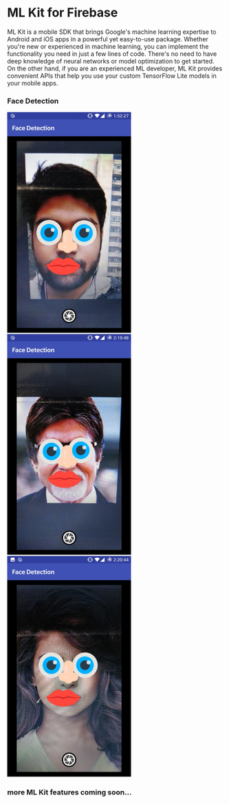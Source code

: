 ML Kit for Firebase
===================
ML Kit is a mobile SDK that brings Google's machine learning expertise to Android and iOS apps in a powerful yet easy-to-use package. Whether you're new or experienced in machine learning, you can implement the functionality you need in just a few lines of code. There's no need to have deep knowledge of neural networks or model optimization to get started. On the other hand, if you are an experienced ML developer, ML Kit provides convenient APIs that help you use your custom TensorFlow Lite models in your mobile apps.

### Face Detection
<img src="/images/screenshot_01.jpg" height=512 width=288></img>
<img src="/images/screenshot_02.jpg" height=512 width=288></img>
<img src="/images/screenshot_03.jpg" height=512 width=288></img>

### more ML Kit features coming soon...
